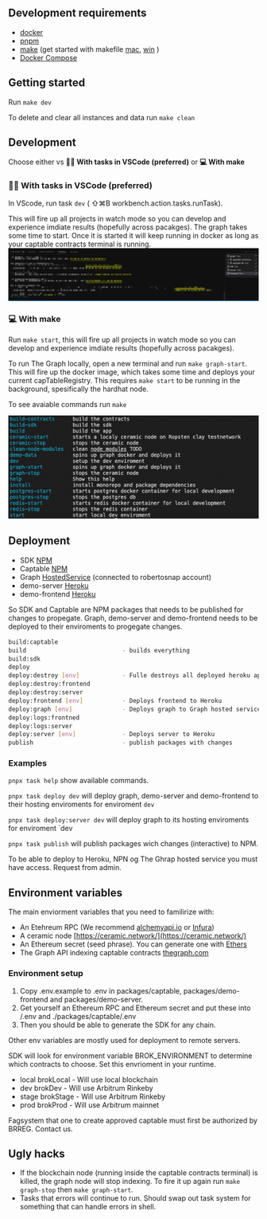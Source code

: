 ## Development requirements

- [docker](https://docs.docker.com/get-docker/)
- [pnpm](https://pnpm.io/installation) 
- [make](https://opensource.com/article/18/8/what-how-makefile) (get started with makefile [mac](https://formulae.brew.sh/formula/make), [win](https://stackoverflow.com/questions/32127524/how-to-install-and-use-make-in-windows) )
- [Docker Compose](https://www.digitalocean.com/community/tutorials/how-to-install-and-use-docker-compose-on-ubuntu-20-04)

## Getting started

Run `make dev`

To delete and clear all instances and data run `make clean`
## Development
Choose either vs **👩‍💻 With tasks in VSCode (preferred)** or **💻 With make**
### 👩‍💻 With tasks in VSCode (preferred) 
In VScode, run task `dev`  ( ⇧⌘B workbench.action.tasks.runTask). 

This will fire up all projects in watch mode so you can develop and experience imdiate results (hopefully across pacakges).
The graph takes some time to start. Once it is started it will keep running in docker as long as your captable contracts terminal is running.
![terminal_tabs](screenshot/terminal_tabs.png)
### 💻 With make

Run `make start`, this will fire up all projects in watch mode so you can develop and experience imdiate results (hopefully across pacakges).

To run The Graph locally, open a new terminal and run `make graph-start`. This will fire up the docker image, which takes some time and deploys your current capTableRegistry. This requires `make start` to be running in the background, spesifically the hardhat node.


To see avaiable commands run `make`

![make_commands](screenshot/make_commands.png)

## Deployment
- SDK [NPM](https://www.npmjs.com/package/@brok/sdk)
- Captable [NPM](https://www.npmjs.com/package/@brok/captable)
- Graph [HostedService](https://thegraph.com/hosted-service/dashboard) (connected to robertosnap account)
- demo-server [Heroku](https://brok-demo-server-dev.herokuapp.com/) 
- demo-frontend [Heroku](https://brok-demo-frontend-dev.herokuapp.com/)

So SDK and Captable are NPM packages that needs to be published for changes to propegate. 
Graph, demo-server and demo-frontend needs to be deployed to their enviroments to progegate changes.

```bash
build:captable
build                           - builds everything
build:sdk
deploy
deploy:destroy [env]            - Fulle destroys all deployed heroku apps for env
deploy:destroy:frontend
deploy:destroy:server
deploy:frontend [env]           - Deploys frontend to Heroku
deploy:graph [env]              - Deploys graph to Graph hosted services
deploy:logs:frontned
deploy:logs:server
deploy:server [env]             - Deploys server to Heroku
publish                         - publish packages with changes
```

### Examples
`pnpx task help` show available commands.

`pnpx task deploy dev` will deploy graph, demo-server and demo-frontend to their hosting enviroments for enviroment `dev`

`pnpx task deploy:server dev` will deploy graph to its hosting enviroments for enviroment `dev

`pnpx task publish` will publish packages wich changes (interactive) to NPM.


To be able to deploy to Heroku, NPN og The Ghrap hosted service you must have access. Request from admin.

## Environment variables

The main enviorment variables that you need to familirize with:
- An Etehreum RPC (We recommend [alchemyapi.io](https://dashboard.alchemyapi.io/) or [Infura](https://infura.io/))
- A ceramic node [https://ceramic.network/](https://ceramic.network/)
- An Ethereum secret (seed phrase). You can generate one with [Ethers](https://docs.ethers.io/v5/)
- The Graph API indexing captable contracts [thegraph.com](https://thegraph.com/en/)

### Environment setup
1. Copy .env.example to .env in packages/captable, packages/demo-frontend and packages/demo-server.
1. Get yourself an Ethereum RPC and Ethereum secret and put these into /.env and ./packages/captable/.env
1. Then you should be able to generate the SDK for any chain.

Other env variables are mostly used for deployment to remote servers.


SDK will look for environment variable BROK_ENVIRONMENT to determine which contracts to choose. Set this envrioment in your runtime.
- local brokLocal - Will use local blockchain
- dev brokDev - Will use Arbitrum Rinkeby
- stage brokStage - Will use Arbitrum Rinkeby
- prod brokProd - Will use Arbitrum mainnet

Fagsystem that one to create approved captable must first be authorized by BRREG. Contact us.
## Ugly hacks
- If the blockchain node (running inside the captable contracts terminal) is killed, the graph node will stop indexing. To fire it up again run `make graph-stop` then `make graph-start`.
- Tasks that errors will continue to run. Should swap out task system for something that can handle errors in shell.
